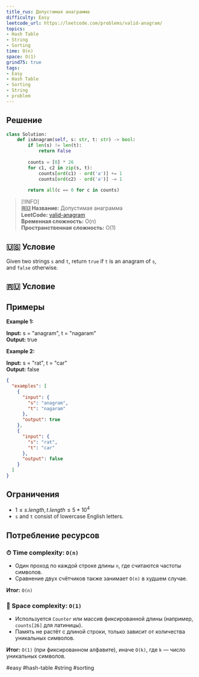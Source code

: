 ```yaml
---
title_rus: Допустимая анаграмма
difficulty: Easy
leetcode_url: https://leetcode.com/problems/valid-anagram/
topics:
- Hash Table
- String
- Sorting
time: O(n)
space: O(1)
grind75: true
tags:
- Easy
- Hash Table
- Sorting
- String
- problem
---
```

## Решение

```python
class Solution:  
    def isAnagram(self, s: str, t: str) -> bool:  
        if len(s) != len(t):  
            return False  
  
        counts = [0] * 26  
        for c1, c2 in zip(s, t):  
            counts[ord(c1) - ord('a')] += 1  
            counts[ord(c2) - ord('a')] -= 1  
  
        return all(c == 0 for c in counts)
```

> [!INFO]  
> **🇷🇺 Название:** Допустимая анаграмма  
> **LeetCode:** [valid-anagram](https://leetcode.com/problems/valid-anagram/)  
> **Временная сложность:** O(n)  
> **Пространственная сложность:** O(1)  



## 🇺🇸 Условие

Given two strings `s` and `t`, return `true` if `t` is an anagram of `s`, and `false` otherwise.

## 🇷🇺 Условие

<!-- Место для вставки перевода на русском языке -->

## Примеры

**Example 1:**

**Input:** s = "anagram", t = "nagaram"  
**Output:** true  

**Example 2:**

**Input:** s = "rat", t = "car"  
**Output:** false  

```json
{
  "examples": [
    {
      "input": {
        "s": "anagram",
        "t": "nagaram"
      },
      "output": true
    },
    {
      "input": {
        "s": "rat",
        "t": "car"
      },
      "output": false
    }
  ]
}
```

## Ограничения

- $1 \leq s.length, t.length \leq 5 * 10^4$
- `s` and `t` consist of lowercase English letters.

## Потребление ресурсов
### ⏱ Time complexity: `O(n)`

- Один проход по каждой строке длины `n`, где считаются частоты символов.
- Сравнение двух счётчиков также занимает `O(n)` в худшем случае.

**Итог:** `O(n)`

### 🧠 Space complexity: `O(1)`

- Используется `Counter` или массив фиксированной длины (например, `counts[26]` для латиницы).
- Память не растёт с длиной строки, только зависит от количества уникальных символов.

**Итог:** `O(1)` (при фиксированном алфавите), иначе `O(k)`, где `k` — число уникальных символов.

#easy #hash-table #string #sorting
